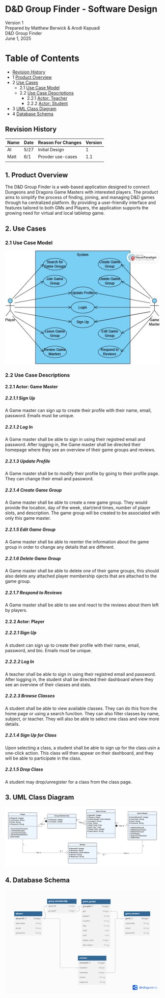 # D&D Group Finder - Software Design 

Version 1  
Prepared by Matthew Berwick & Arodi Kapuadi\
D&D Group Finder\
June 1, 2025

Table of Contents
=================
* [Revision History](#revision-history)
* 1 [Product Overview](#1-product-overview)
* 2 [Use Cases](#2-use-cases)
  * 2.1 [Use Case Model](#21-use-case-model)
  * 2.2 [Use Case Descriptions](#22-use-case-descriptions)
    * 2.2.1 [Actor: Teacher](#221-actor-game-master)
    * 2.2.2 [Actor: Student](#222-actor-player) 
* 3 [UML Class Diagram](#3-uml-class-diagram)
* 4 [Database Schema](#4-database-schema)

## Revision History
| Name | Date    | Reason For Changes  | Version   |
| ---- | ------- | ------------------- | --------- |
|  Al  | 5/27    | Initial Design      |    1      |
| Matt | 6/1     | Provder use-cases   | 1.1       |
|      |         |                     |           |

## 1. Product Overview
The D&D Group Finder is a web-based application designed to connect Dungeons and Dragons Game Masters with interested players. The product aims to simplify the process of finding, joining, and managing D&D games through ha centralized platform. By providing a user-friendly interface and features tailored to both GMs and Players, the application supports the growing need for virtual and local tabletop game.

## 2. Use Cases
### 2.1 Use Case Model
![Use Case Model](https://github.com/Legobman/su25-team10/blob/main/object-oriented-design/use-case-model.jpg)

### 2.2 Use Case Descriptions

#### 2.2.1 Actor: Game Master
##### 2.2.1.1 Sign Up
A Game master can sign up to create their profile with their name, email, password. Emails must be unique.
##### 2.2.1.2 Log In
A Game master shall be able to sign in using their registred email and password. After logging in, the Game master shall be directed their homepage where they see an overview of their game groups and reviews.
##### 2.2.1.3 Update Profile
A Game master shall be to modify their profile by going to their profile page. They can change their email and password.
##### 2.2.1.4 Create Game Group
A Game master shall be able to create a new game group. They would provide the location, day of the week, start/end times, number of player slots, and description. The game group will be created to be associated with only this game master.
##### 2.2.1.5 Edit Game Group
A Game master shall be able to reenter the information about the game group in order to change any details that are different.
##### 2.2.1.6 Delete Game Group
A Game master shall be able to delete one of their game groups, this should also delete any attached player membership ojects that are attached to the game group.
##### 2.2.1.7 Respond to Reviews
A Game master shall be able to see and react to the reviews about them left by players.

#### 2.2.2 Actor: Player
##### 2.2.2.1 Sign Up
A student can sign up to create their profile with their name, email, password, and bio. Emails must be unique.
##### 2.2.2.2 Log In
A teacher shall be able to sign in using their registred email and password. After logging in, the student shall be directed their dashboard where they see an overview of their classes and stats.
##### 2.2.2.3 Browse Classes
A student shall be able to view available classes. They can do this from the home page or using a search function. They can also filter classes by name, subject, or teacher. They will also be able to select one class and view more details.
##### 2.2.1.4 Sign Up for Class
Upon selecting a class, a student shall be able to sign up for the class usin a one-click action. This class will then appear on their dashboard, and they will be able to participate in the class.
##### 2.2.1.5 Drop Class
A student may drop/unregister for a class from the class page.

## 3. UML Class Diagram
![UML Class Diagram](https://github.com/Legobman/su25-team10/blob/main/object-oriented-design/class-diagram.png)
## 4. Database Schema
![UML Class Diagram](https://github.com/Legobman/su25-team10/blob/main/object-oriented-design/database-schema.png)
